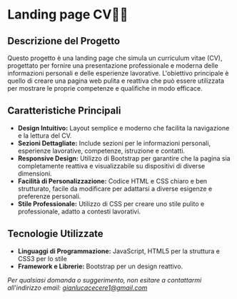 # Landing page CV👨‍💻 

## Descrizione del Progetto

Questo progetto è una landing page che simula un curriculum vitae (CV), progettato per fornire una presentazione professionale e moderna delle informazioni personali e delle esperienze lavorative. L'obiettivo principale è quello di creare una pagina web pulita e reattiva che può essere utilizzata per mostrare le proprie competenze e qualifiche in modo efficace.

## Caratteristiche Principali 

* **Design Intuitivo:** Layout semplice e moderno che facilita la navigazione e la lettura del CV.
* **Sezioni Dettagliate:** Include sezioni per le informazioni personali, esperienze lavorative, competenze, istruzione e contatti.
* **Responsive Design:** Utilizzo di Bootstrap per garantire che la pagina sia completamente reattiva e visualizzabile su dispositivi di diverse dimensioni.
* **Facilità di Personalizzazione:** Codice HTML e CSS chiaro e ben strutturato, facile da modificare per adattarsi a diverse esigenze e preferenze personali.
* **Stile Professionale:** Utilizzo di CSS per creare uno stile pulito e professionale, adatto a contesti lavorativi.

## Tecnologie Utilizzate

* **Linguaggi di Programmazione:** JavaScript, HTML5 per la struttura e CSS3 per lo stile
* **Framework e Librerie:** Bootstrap per un design reattivo.


*Per qualsiasi domanda o suggerimento, non esitare a contattarmi all'indirizzo email: gianlucacecere1@gmail.com*
